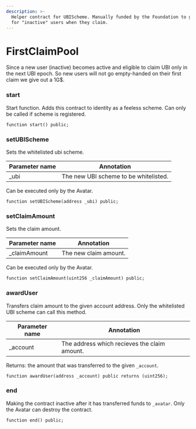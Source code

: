 ```yaml
---
description: >-
  Helper contract for UBIScheme. Manually funded by the Foundation to give 1G$
  for "inactive" users when they claim.
---
```


# FirstClaimPool

Since a new user (inactive) becomes active and eligible to claim UBI only in the next UBI epoch. So new users will not go empty-handed on their first claim we give out a 1G$.

### start

Start function. Adds this contract to identity as a feeless scheme. Can only be called if scheme is registered.

```
function start() public;
```

### setUBIScheme

Sets the whitelisted ubi scheme.

| Parameter name | Annotation                            |
| -------------- | ------------------------------------- |
| \_ubi          | The new UBI scheme to be whitelisted. |

Can be executed only by the Avatar.

```
function setUBIScheme(address _ubi) public;
```

### setClaimAmount

Sets the claim amount.

| Parameter name | Annotation            |
| -------------- | --------------------- |
| \_claimAmount  | The new claim amount. |

Can be executed only by the Avatar.

```
function setClaimAmount(uint256 _claimAmount) public;
```

### awardUser

Transfers claim amount to the given account address. Only the whitelisted UBI scheme can call this method.

| Parameter name | Annotation                                   |
| -------------- | -------------------------------------------- |
| \_account      | The address which recieves the claim amount. |

Returns: the amount that was transferred to the given `_account`.

```
function awardUser(address _account) public returns (uint256);
```

### end

Making the contract inactive after it has transferred funds to `_avatar`. Only the Avatar can destroy the contract.

```
function end() public;
```
